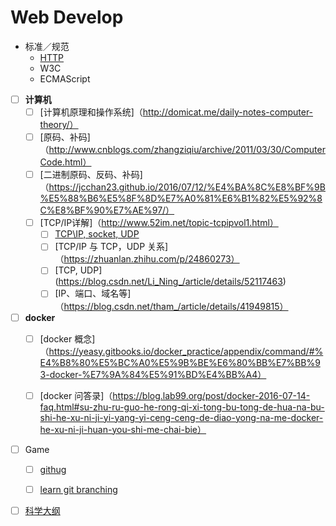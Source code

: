 # Web Develop

- 标准／规范
  - [HTTP](https://eyvic.github.io/2018/05/16/HTTP/)
  - W3C
  - ECMAScript
    
    
    
- [ ] **计算机**
  - [ ] [计算机原理和操作系统]（http://domicat.me/daily-notes-computer-theory/）
  - [ ] [原码、补码]（http://www.cnblogs.com/zhangziqiu/archive/2011/03/30/ComputerCode.html）
  - [ ] [二进制原码、反码、补码]（https://jcchan23.github.io/2016/07/12/%E4%BA%8C%E8%BF%9B%E5%88%B6%E5%8F%8D%E7%A0%81%E6%B1%82%E5%92%8C%E8%BF%90%E7%AE%97/）
  - [ ] [TCP/IP详解]（http://www.52im.net/topic-tcpipvol1.html）
    - [ ] [TCP\IP, socket, UDP](https://www.jianshu.com/p/219eb040479b)
    - [ ] [TCP/IP 与 TCP，UDP 关系]（https://zhuanlan.zhihu.com/p/24860273）
    - [ ] [TCP, UDP] (https://blog.csdn.net/Li_Ning_/article/details/52117463)
    - [ ] [IP、端口、域名等]（https://blog.csdn.net/tham_/article/details/41949815）
- [ ] **docker**
  - [ ] [docker 概念]（https://yeasy.gitbooks.io/docker_practice/appendix/command/#%E4%B8%80%E5%BC%A0%E5%9B%BE%E6%80%BB%E7%BB%93-docker-%E7%9A%84%E5%91%BD%E4%BB%A4）
  - [ ] [docker 问答录]（https://blog.lab99.org/post/docker-2016-07-14-faq.html#su-zhu-ru-guo-he-rong-qi-xi-tong-bu-tong-de-hua-na-bu-shi-he-xu-ni-ji-yi-yang-yi-ceng-ceng-de-diao-yong-na-me-docker-he-xu-ni-ji-huan-you-shi-me-chai-bie）
  
  
- [ ] Game
  - [ ] [githug](https://github.com/Gazler/githug)
  - [ ] [learn git branching](https://learngitbranching.js.org/)


- [ ] [科学大纲](https://zh.wikipedia.org/wiki/%E7%A7%91%E5%AD%A6%E5%A4%A7%E7%BA%B2)
